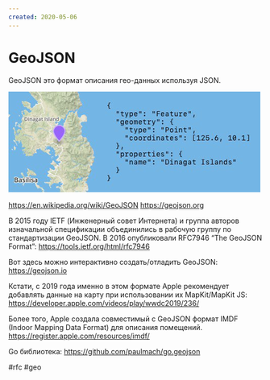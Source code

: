```yaml
---
created: 2020-05-06
---
```


# GeoJSON

GeoJSON это формат описания гео-данных используя JSON.

![GeoJSON demo](geojson.jpeg "GeoJSON demo")

https://en.wikipedia.org/wiki/GeoJSON
https://geojson.org

В 2015 году IETF (Инженерный совет Интернета) и группа авторов изначальной спецификации объединились в рабочую группу по стандартизации GeoJSON. В 2016 опубликовали RFC7946 “The GeoJSON Format”:
https://tools.ietf.org/html/rfc7946

Вот здесь можно интерактивно создать/отладить GeoJSON:
https://geojson.io

Кстати, с 2019 года именно в этом формате Apple рекомендует добавлять данные на карту при использовании их MapKit/MapKit JS:
https://developer.apple.com/videos/play/wwdc2019/236/

Более того, Apple создала совместимый с GeoJSON формат IMDF (Indoor Mapping Data Format) для описания помещений.
https://register.apple.com/resources/imdf/

Go библиотека: https://github.com/paulmach/go.geojson

#rfc #geo
